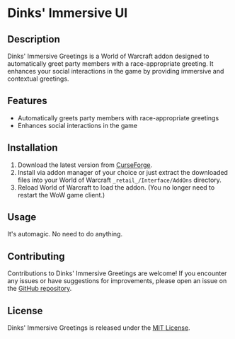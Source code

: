# Dinks' Immersive UI

## Description

Dinks' Immersive Greetings is a World of Warcraft addon designed to automatically greet party members with a race-appropriate greeting. It enhances your social interactions in the game by providing immersive and contextual greetings.

## Features

- Automatically greets party members with race-appropriate greetings
- Enhances social interactions in the game

## Installation

1. Download the latest version from [CurseForge](https://www.curseforge.com/wow/addons/dinksgreetings).
2. Install via addon manager of your choice or just extract the downloaded files into your World of Warcraft `_retail_/Interface/AddOns` directory.
3. Reload World of Warcraft to load the addon. (You no longer need to restart the WoW game client.)

## Usage

It's automagic. No need to do anything.

## Contributing

Contributions to Dinks' Immersive Greetings are welcome! If you encounter any issues or have suggestions for improvements, please open an issue on the [GitHub repository](https://github.com/Duenke/DinksGreetings/issues).

## License

Dinks' Immersive Greetings is released under the [MIT License](https://opensource.org/licenses/MIT).
